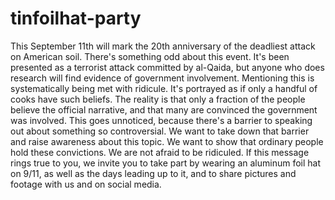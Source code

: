# tinfoilhat-party

This September 11th will mark the 20th anniversary of the deadliest attack on American soil. There's something odd about this event. It's been presented as a terrorist attack committed by al-Qaida, but anyone who does research will find evidence of government involvement. Mentioning this is systematically being met with ridicule. It's portrayed as if only a handful of cooks have such beliefs. The reality is that only a fraction of the people believe the official narrative, and that many are convinced the government was involved. This goes unnoticed, because there's a barrier to speaking out about something so controversial. We want to take down that barrier and raise awareness about this topic. We want to show that ordinary people hold these convictions. We are not afraid to be ridiculed. If this message rings true to you, we invite you to take part by wearing an aluminum foil hat on 9/11, as well as the days leading up to it, and to share pictures and footage with us and on social media.


